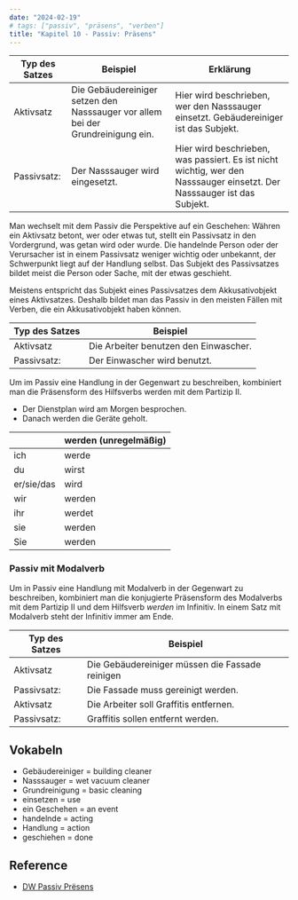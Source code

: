 ```yaml
---
date: "2024-02-19"
# tags: ["passiv", "präsens", "verben"]
title: "Kapitel 10 - Passiv: Präsens"
---
```


| Typ des Satzes | Beispiel                                                                        | Erklärung                                                                                                               |
| -------------- | ------------------------------------------------------------------------------- | ----------------------------------------------------------------------------------------------------------------------- |
| Aktivsatz      | Die Gebäudereiniger setzen den Nasssauger vor allem bei der Grundreinigung ein. | Hier wird beschrieben, wer den Nasssauger einsetzt. Gebäudereiniger ist das Subjekt.                                    |
| Passivsatz:    | Der Nasssauger wird eingesetzt.                                                 | Hier wird beschrieben, was passiert. Es ist nicht wichtig, wer den Nasssauger einsetzt. Der Nasssauger ist das Subjekt. |

Man wechselt mit dem Passiv die Perspektive auf ein Geschehen: Währen ein Aktivsatz betont, wer oder etwas tut, stellt ein Passivsatz in den Vordergrund, was getan wird oder wurde. Die handelnde Person oder der Verursacher ist in einem Passivsatz weniger wichtig oder unbekannt, der Schwerpunkt liegt auf der Handlung selbst. Das Subjekt des Passivsatzes bildet meist die Person oder Sache, mit der etwas geschieht. 

Meistens entspricht das Subjekt eines Passivsatzes dem Akkusativobjekt eines Aktivsatzes. Deshalb bildet man das Passiv in den meisten Fällen mit Verben, die ein Akkusativobjekt haben können.

| Typ des Satzes | Beispiel                              |
| -------------- | ------------------------------------- |
| Aktivsatz      | Die Arbeiter benutzen den Einwascher. |
| Passivsatz:    | Der Einwascher wird benutzt.          |

Um im Passiv eine Handlung in der Gegenwart zu beschreiben, kombiniert man die Präsensform des Hilfsverbs werden mit dem Partizip II.

- Der Dienstplan wird am Morgen besprochen.
- Danach werden die Geräte geholt.

|            | werden (unregelmäßig) |
| ---------- | --------------------- |
| ich        | werde                 |
| du         | wirst                 |
| er/sie/das | wird                  |
| wir        | werden                |
| ihr        | werdet                |
| sie        | werden                |
| Sie        | werden                |

### Passiv mit Modalverb

Um in Passiv eine Handlung mit Modalverb in der Gegenwart zu beschreiben, kombiniert man die konjugierte Präsensform des Modalverbs mit dem Partizip II und dem Hilfsverb *werden* im Infinitiv. In einem Satz mit Modalverb steht der Infinitiv immer am Ende. 

| Typ des Satzes | Beispiel                                        |
| -------------- | ----------------------------------------------- |
| Aktivsatz      | Die Gebäudereiniger müssen die Fassade reinigen |
| Passivsatz:    | Die Fassade muss gereinigt werden.              |
| Aktivsatz      | Die Arbeiter soll Graffitis entfernen.          |
| Passivsatz:    | Graffitis sollen entfernt werden.               |

## Vokabeln

- Gebäudereiniger = building cleaner
- Nasssauger = wet vacuum cleaner
- Grundreinigung = basic cleaning
- einsetzen = use
- ein Geschehen = an event
- handelnde = acting
- Handlung = action
- geschiehen = done

## Reference

- [DW Passiv Prësens](https://learngerman.dw.com/de/passiv-pr%C3%A4sens/l-40723129/gr-42062693)